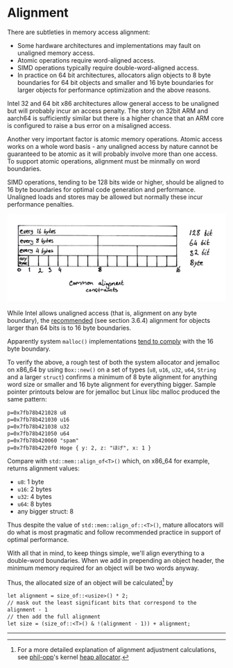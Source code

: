 # Alignment

There are subtleties in memory access alignment:

- Some hardware architectures and implementations may fault on unaligned
  memory access.
- Atomic operations require word-aligned access.
- SIMD operations typically require double-word-aligned access.
- In practice on 64 bit architectures, allocators align objects to 8 byte
  boundaries for 64 bit objects and smaller and 16 byte boundaries for larger
  objects for performance optimization and the above reasons.

Intel 32 and 64 bit x86 architectures allow general access to be unaligned but
will probably incur an access penalty. The story on 32bit ARM and aarch64 is
sufficiently similar but there is a higher chance that an ARM core is
configured to raise a bus error on a misaligned access.

Another very important factor is atomic memory operations.
Atomic access works on a whole word basis - any unaligned access by nature
cannot be guaranteed to be atomic as it will probably involve more than one
access.  To support atomic operations, alignment must be minmally on word
boundaries.

SIMD operations, tending to be 128 bits wide or higher, should be
aligned to 16 byte boundaries for optimal code generation and performance.
Unaligned loads and stores may be allowed but normally these incur
performance penalties.

![Common alignments](img/alignment.png)

While Intel allows unaligned access (that is, alignment on any byte boundary),
the
[recommended](https://software.intel.com/sites/default/files/managed/9e/bc/64-ia-32-architectures-optimization-manual.pdf?wapkw=248966)
(see section 3.6.4) alignment for objects larger than 64 bits is to 16 byte
boundaries.

Apparently system `malloc()` implementations
[tend to comply](http://www.erahm.org/2016/03/24/minimum-alignment-of-allocation-across-platforms/)
with the 16 byte boundary.

To verify the above, a rough test of both the system allocator and jemalloc
on x86_64 by using `Box::new()` on a set of types (`u8`, `u16`, `u32`, `u64`,
`String` and a larger `struct`) confirms a minimum of 8 byte alignment for
anything word size or smaller and 16 byte alignment for everything bigger.
Sample pointer printouts below are for jemalloc but Linux libc malloc produced
the same pattern:

```
p=0x7fb78b421028 u8
p=0x7fb78b421030 u16
p=0x7fb78b421038 u32
p=0x7fb78b421050 u64
p=0x7fb78b420060 "spam"
p=0x7fb78b4220f0 Hoge { y: 2, z: "ほげ", x: 1 }
```

Compare with `std::mem::align_of<T>()` which, on x86_64 for example,
returns alignment values:

- `u8`: 1 byte
- `u16`: 2 bytes
- `u32`: 4 bytes
- `u64`: 8 bytes
- any bigger struct: 8

Thus despite the value of `std::mem::align_of::<T>()`, mature allocators will
do what is most pragmatic and follow recommended practice in support of optimal
performance.

With all that in mind, to keep things simple, we'll align everything to a
double-word boundaries. When we add in prepending an object header, the minimum
memory required for an object will be two words anyway.

Thus, the allocated size of an object will be calculated[^1] by

```rust,ignore
let alignment = size_of::<usize>() * 2;
// mask out the least significant bits that correspond to the alignment - 1
// then add the full alignment
let size = (size_of::<T>() & !(alignment - 1)) + alignment;
```

----

[^1]: For a more detailed explanation of alignment adjustment calculations, see
[phil-opp](https://github.com/phil-opp)'s kernel
[heap allocator](https://os.phil-opp.com/kernel-heap/#alignment).
